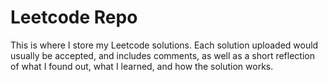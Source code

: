# Leetcode Repo
This is where I store my Leetcode solutions. Each solution uploaded would usually be accepted, and includes comments, as well as a short reflection of what I found out, what I learned, and how the solution works.
